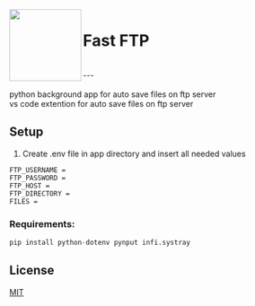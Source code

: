 <img align="left" src="https://raw.githubusercontent.com/tommaso-caputi/fast-ftp/dev-app/app/ftp.ico" width="128" height="128"/>

# Fast FTP
<br />
---

<br />
<br />
python background app for auto save files on ftp server<br />
vs code extention for auto save files on ftp server

## Setup
1. Create .env file in app directory and insert all needed values
```
FTP_USERNAME = 
FTP_PASSWORD = 
FTP_HOST = 
FTP_DIRECTORY = 
FILES = 
```
### Requirements:
```python
pip install python-dotenv pynput infi.systray
```

## License
[MIT](https://choosealicense.com/licenses/mit/)

